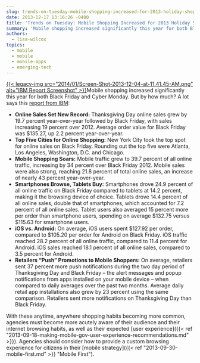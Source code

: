 ```yaml
---
slug: trends-on-tuesday-mobile-shopping-increased-for-2013-holiday-shopping
date: 2013-12-17 13:16:26 -0400
title: 'Trends on Tuesday: Mobile Shopping Increased for 2013 Holiday Shopping'
summary: 'Mobile shopping increased significantly this year for both Black Friday and Cyber Monday. But by how much? A lot says this report from IBM: Online Sales Set New Record: Thanksgiving Day online sales grew by 19.7 percent year-over-year followed by Black Friday, with sales increasing 19 percent over 2012.'
authors:
  - lisa-wilcox
topics:
  - mobile
  - mobile
  - mobile-apps
  - emerging-tech
---
```


[{{< legacy-img src="2014/01/Screen-Shot-2013-12-04-at-11.41.45-AM.png" alt="IBM Report Screenshot" >}}](https://s3.amazonaws.com/digitalgov/_legacy-img/2014/01/Screen-Shot-2013-12-04-at-11.41.45-AM.png)Mobile shopping increased significantly this year for both Black Friday and Cyber Monday. But by how much? A lot says this [report from IBM](http://www-01.ibm.com/software/marketing-solutions/benchmark-reports/black-friday-2013.html):

  * **Online Sales Set New Record:** Thanksgiving Day online sales grew by 19.7 percent year-over-year followed by Black Friday, with sales increasing 19 percent over 2012. Average order value for Black Friday was $135.27, up 2.2 percent year-over-year.
  * **Top Five Cities for Online Shopping:** New York City took the top spot for online sales on Black Friday. Rounding out the top five were Atlanta, Los Angeles, Washington, D.C. and Chicago.
  * **Mobile Shopping Soars:** Mobile traffic grew to 39.7 percent of all online traffic, increasing by 34 percent over Black Friday 2012. Mobile sales were also strong, reaching 21.8 percent of total online sales, an increase of nearly 43 percent year-over-year.
  * **Smartphones Browse, Tablets Buy:** Smartphones drove 24.9 percent of all online traffic on Black Friday compared to tablets at 14.2 percent, making it the browsing device of choice. Tablets drove 14.4 percent of all online sales, double that of smartphones, which accounted for 7.2 percent of all online sales. Tablet users also averaged 15 percent more per order than smartphone users, spending on average $132.75 versus $115.63 for smartphone users.
  * **iOS vs. Android:** On average, iOS users spent $127.92 per order, compared to $105.20 per order for Android on Black Friday. iOS traffic reached 28.2 percent of all online traffic, compared to 11.4 percent for Android. iOS sales reached 18.1 percent of all online sales, compared to 3.5 percent for Android.
  * **Retailers “Push” Promotions to Mobile Shoppers:** On average, retailers sent 37 percent more push notifications during the two day period of Thanksgiving Day and Black Friday – the alert messages and popup notifications from apps installed on your mobile device – when compared to daily averages over the past two months. Average daily retail app installations also grew by 23 percent using the same comparison. Retailers sent more notifications on Thanksgiving Day than Black Friday.

With these anytime, anywhere shopping habits becoming more common, agencies must become more acutely aware of their audience and their internet browsing habits, as well as their expected [user experience]({{< ref "2013-09-18-making-mobile-gov-user-experience-recommendations.md" >}}). Agencies should consider how to provide a custom browsing experience for citizens in their [mobile strategy]({{< ref "2013-09-30-mobile-first.md" >}} "Mobile First").